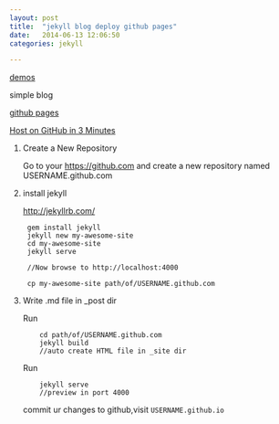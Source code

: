 ```yaml
---
layout: post
title:  "jekyll blog deploy github pages"
date:   2014-06-13 12:06:50
categories: jekyll

---
```

[demos](https://github.com/jekyll/jekyll/wiki/Sites)

simple blog

[github pages](https://pages.github.com/)

[Host on GitHub in 3 Minutes](http://jekyllbootstrap.com/usage/jekyll-quick-start.html?#)


1. Create a New Repository

	Go to your https://github.com and create a new repository named USERNAME.github.com


2. install jekyll

	http://jekyllrb.com/

		gem install jekyll
		jekyll new my-awesome-site
		cd my-awesome-site
		jekyll serve
		
		//Now browse to http://localhost:4000

		cp my-awesome-site path/of/USERNAME.github.com 

3. Write .md file in _post dir

	Run 
		
		   cd path/of/USERNAME.github.com 
	       jekyll build
	       //auto create HTML file in _site dir

	Run

	       jekyll serve 
	       //preview in port 4000
       
	commit ur changes to github,visit `USERNAME.github.io`

